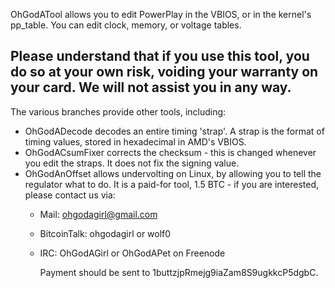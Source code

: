 OhGodATool allows you to edit PowerPlay in the VBIOS, or in the kernel's pp_table. You can edit clock, memory, or voltage tables.

## Please understand that if you use this tool, you do so at your own risk, voiding your warranty on your card. We will not assist you in any way.

The various branches provide other tools, including:

- OhGodADecode decodes an entire timing 'strap'. A strap is the format of timing values, stored in hexadecimal in AMD's VBIOS.
- OhGodACsumFixer corrects the checksum - this is changed whenever you edit the straps. It does not fix the signing value. 
- OhGodAnOffset allows undervolting on Linux, by allowing you to tell the regulator what to do. It is a paid-for tool, 1.5 BTC - if you are interested, please contact us via:
	- Mail: ohgodagirl@gmail.com
	- BitcoinTalk: ohgodagirl or wolf0
	- IRC: OhGodAGirl or OhGodAPet on Freenode
			
		Payment should be sent to 1buttzjpRmejg9iaZam8S9ugkkcP5dgbC.
		
		
